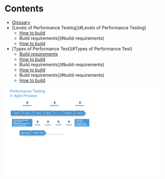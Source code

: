 # Contents

- [Glossary](#glossary)
- [Levels of Performance Testing](#Levels of Performance Testing)
  - [How to build](#how-to-build)
  - Build requirements](#build-requirements)
  - [How to build](#how-to-build)
- [Types of Performance Test](#Types of Performance Test)
  - [Build requirements](#build-requirements)
  - [How to build](#how-to-build)
  - Build requirements](#build-requirements)
  - [How to build](#how-to-build)
  - Build requirements](#build-requirements)
  - [How to build](#how-to-build)


![PT process in Agile](Agile_PT.PNG.png)
